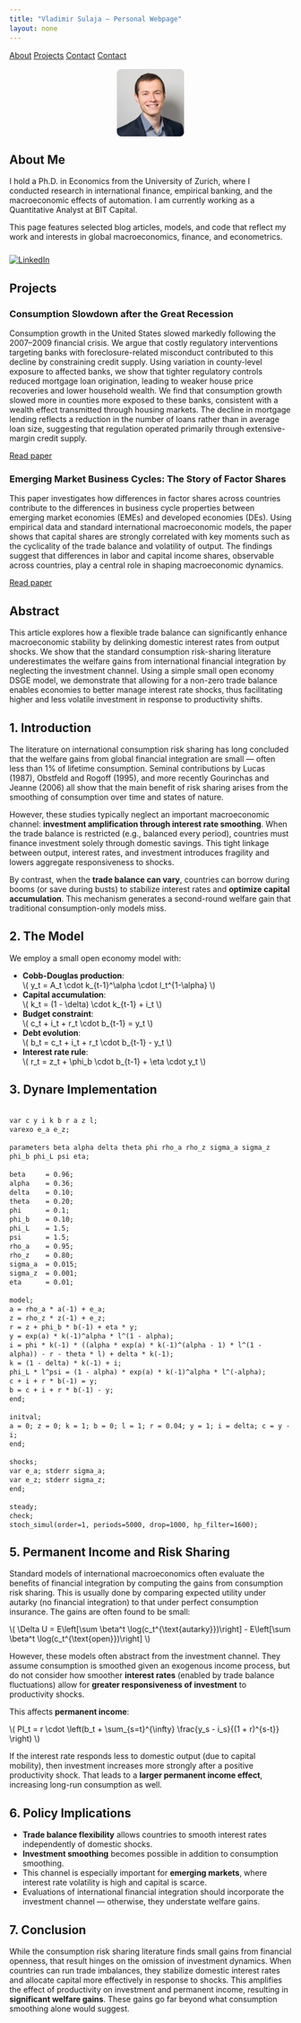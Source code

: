 ```yaml
---
title: "Vladimir Sulaja – Personal Webpage"
layout: none
---
```


<link rel="stylesheet" href="style.css">

<div class="navbar">
  <a href="#about">About</a>
  <a href="#projects">Projects</a>
  <a href="#contact">Contact</a>
  <a href="#contact">Contact</a>
</div>

<div class="container">

<img src="photo.jpg" alt="My Photo" style="border-radius: 8px; max-width: 120px; display: block; margin: 1rem auto;">

<h2 id="about">About Me</h2>

I hold a Ph.D. in Economics from the University of Zurich, where I conducted research in international finance, empirical banking, and the macroeconomic effects of automation. I am currently working as a Quantitative Analyst at BIT Capital.

This page features selected blog articles, models, and code that reflect my work and interests in global macroeconomics, finance, and econometrics.

<div style="margin-top: 1.5rem;">
  <a href="https://www.linkedin.com/in/vladimir-sulaja-43686550" target="_blank">
    <img src="https://cdn.jsdelivr.net/gh/simple-icons/simple-icons/icons/linkedin.svg"
         alt="LinkedIn"
         style="width: 24px; height: 24px;">
  </a>
</div>

<h2 id="projects">Projects</h2>

<div class="project">
  <h3>Consumption Slowdown after the Great Recession</h3>
  <p>
    Consumption growth in the United States slowed markedly following the 2007–2009 financial crisis. We argue that costly regulatory interventions targeting banks with foreclosure-related misconduct contributed to this decline by constraining credit supply. Using variation in county-level exposure to affected banks, we show that tighter regulatory controls reduced mortgage loan origination, leading to weaker house price recoveries and lower household wealth. We find that consumption growth slowed more in counties more exposed to these banks, consistent with a wealth effect transmitted through housing markets. The decline in mortgage lending reflects a reduction in the number of loans rather than in average loan size, suggesting that regulation operated primarily through extensive-margin credit supply.
  </p>
  <p><a href="projects/simonsulaja-consumptionslowdown.pdf" target="_blank">Read paper</a></p>
</div>

<div class="project">
  <h3>Emerging Market Business Cycles: The Story of
 Factor Shares</h3>
  <p>
    This paper investigates how differences in factor shares across countries contribute to the differences in business cycle properties between emerging market economies (EMEs) and developed economies (DEs). Using empirical data and standard international macroeconomic models, the paper shows that capital shares are strongly correlated with key moments such as the cyclicality of the trade balance and volatility of output. The findings suggest that differences in labor and capital income shares, observable across countries, play a central role in shaping macroeconomic dynamics.
  </p>
  <p><a href="projects/eme_bc.pdf" target="_blank">Read paper</a></p>
</div>

</div>

<h2>Abstract</h2>

<p>
This article explores how a flexible trade balance can significantly enhance macroeconomic stability by delinking domestic interest rates from output shocks. We show that the standard consumption risk-sharing literature underestimates the welfare gains from international financial integration by neglecting the investment channel. Using a simple small open economy DSGE model, we demonstrate that allowing for a non-zero trade balance enables economies to better manage interest rate shocks, thus facilitating higher and less volatile investment in response to productivity shifts.
</p>

<h2>1. Introduction</h2>

<p>
The literature on international consumption risk sharing has long concluded that the welfare gains from global financial integration are small — often less than 1% of lifetime consumption. Seminal contributions by Lucas (1987), Obstfeld and Rogoff (1995), and more recently Gourinchas and Jeanne (2006) all show that the main benefit of risk sharing arises from the smoothing of consumption over time and states of nature.
</p>

<p>
However, these studies typically neglect an important macroeconomic channel: <strong>investment amplification through interest rate smoothing</strong>. When the trade balance is restricted (e.g., balanced every period), countries must finance investment solely through domestic savings. This tight linkage between output, interest rates, and investment introduces fragility and lowers aggregate responsiveness to shocks.
</p>

<p>
By contrast, when the <strong>trade balance can vary</strong>, countries can borrow during booms (or save during busts) to stabilize interest rates and <strong>optimize capital accumulation</strong>. This mechanism generates a second-round welfare gain that traditional consumption-only models miss.
</p>

<h2>2. The Model</h2>

<p>We employ a small open economy model with:</p>
<ul>
  <li><strong>Cobb-Douglas production</strong>:<br>
  \( y_t = A_t \cdot k_{t-1}^\alpha \cdot l_t^{1-\alpha} \)</li>

  <li><strong>Capital accumulation</strong>:<br>
  \( k_t = (1 - \delta) \cdot k_{t-1} + i_t \)</li>

  <li><strong>Budget constraint</strong>:<br>
  \( c_t + i_t + r_t \cdot b_{t-1} = y_t \)</li>

  <li><strong>Debt evolution</strong>:<br>
  \( b_t = c_t + i_t + r_t \cdot b_{t-1} - y_t \)</li>

  <li><strong>Interest rate rule</strong>:<br>
  \( r_t = z_t + \phi_b \cdot b_{t-1} + \eta \cdot y_t \)</li>
</ul>

<h2>3. Dynare Implementation</h2>

<pre><code class="mod">
var c y i k b r a z l;
varexo e_a e_z;

parameters beta alpha delta theta phi rho_a rho_z sigma_a sigma_z phi_b phi_L psi eta;

beta     = 0.96;
alpha    = 0.36;
delta    = 0.10;
theta    = 0.20;
phi      = 0.1;
phi_b    = 0.10;
phi_L    = 1.5;
psi      = 1.5;
rho_a    = 0.95;
rho_z    = 0.80;
sigma_a  = 0.015;
sigma_z  = 0.001;
eta      = 0.01;

model;
a = rho_a * a(-1) + e_a;
z = rho_z * z(-1) + e_z;
r = z + phi_b * b(-1) + eta * y;
y = exp(a) * k(-1)^alpha * l^(1 - alpha);
i = phi * k(-1) * ((alpha * exp(a) * k(-1)^(alpha - 1) * l^(1 - alpha)) - r - theta * l) + delta * k(-1);
k = (1 - delta) * k(-1) + i;
phi_L * l^psi = (1 - alpha) * exp(a) * k(-1)^alpha * l^(-alpha);
c + i + r * b(-1) = y;
b = c + i + r * b(-1) - y;
end;

initval;
a = 0; z = 0; k = 1; b = 0; l = 1; r = 0.04; y = 1; i = delta; c = y - i;
end;

shocks;
var e_a; stderr sigma_a;
var e_z; stderr sigma_z;
end;

steady;
check;
stoch_simul(order=1, periods=5000, drop=1000, hp_filter=1600);
</code></pre>

<h2>5. Permanent Income and Risk Sharing</h2>

<p>
Standard models of international macroeconomics often evaluate the benefits of financial integration by computing the gains from consumption risk sharing. This is usually done by comparing expected utility under autarky (no financial integration) to that under perfect consumption insurance. The gains are often found to be small:
</p>

<p>
\( \Delta U = E\left[\sum \beta^t \log(c_t^{\text{autarky}})\right] - E\left[\sum \beta^t \log(c_t^{\text{open}})\right] \)
</p>

<p>
However, these models often abstract from the investment channel. They assume consumption is smoothed given an exogenous income process, but do not consider how smoother <strong>interest rates</strong> (enabled by trade balance fluctuations) allow for <strong>greater responsiveness of investment</strong> to productivity shocks.
</p>

<p>This affects <strong>permanent income</strong>:</p>

<p>
\( PI_t = r \cdot \left(b_t + \sum_{s=t}^{\infty} \frac{y_s - i_s}{(1 + r)^{s-t}} \right) \)
</p>

<p>
If the interest rate responds less to domestic output (due to capital mobility), then investment increases more strongly after a positive productivity shock. That leads to a <strong>larger permanent income effect</strong>, increasing long-run consumption as well.
</p>

<h2>6. Policy Implications</h2>
<ul>
  <li><strong>Trade balance flexibility</strong> allows countries to smooth interest rates independently of domestic shocks.</li>
  <li><strong>Investment smoothing</strong> becomes possible in addition to consumption smoothing.</li>
  <li>This channel is especially important for <strong>emerging markets</strong>, where interest rate volatility is high and capital is scarce.</li>
  <li>Evaluations of international financial integration should incorporate the investment channel — otherwise, they understate welfare gains.</li>
</ul>

<h2>7. Conclusion</h2>

<p>
While the consumption risk sharing literature finds small gains from financial openness, that result hinges on the omission of investment dynamics. When countries can run trade imbalances, they stabilize domestic interest rates and allocate capital more effectively in response to shocks. This amplifies the effect of productivity on investment and permanent income, resulting in <strong>significant welfare gains</strong>. These gains go far beyond what consumption smoothing alone would suggest.
</p>
